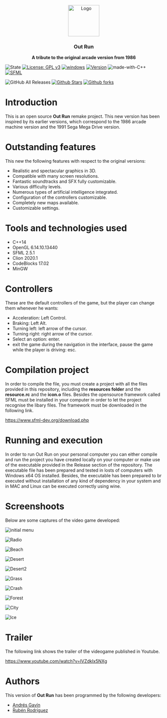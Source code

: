 <p align="center">
  <img src="https://i.ibb.co/d6hxFq1/logo.png" alt="Logo" width=100 height=100>

  <h3 align="center">Out Run</h3>

  <p align="center">
    <b>A tribute to the original arcade version from 1986</b> <br>
  </p>
</p>

![State](https://img.shields.io/badge/Context-Up%20to%20date-%20%2329f305)
[![License: GPL v3](https://img.shields.io/badge/License-GPLv3-blue.svg)](https://www.gnu.org/licenses/gpl-3.0) 
[![windows](https://img.shields.io/badge/Windows%20-compatible-f305b2.svg)](https://www.microsoft.com/es-es/windows) 
[![Version](https://img.shields.io/badge/Version%20-1.0-0fd5f9.svg)](https://github.com/ZgzInfinity/OutRun/releases)
![made-with-C++](https://img.shields.io/badge/Made%20with-C++-600ff9.svg)
[![SFML](https://img.shields.io/badge/Requeriment%20-SFML-f9720f.svg)](https://www.sfml-dev.org/)

![GitHub All Releases](https://img.shields.io/github/downloads/ZgzInfinity/OutRun/total?color=%20%23f34605&label=Release%20downloads&logoColor=%20)
[![Github Stars](https://img.shields.io/github/stars/ZgzInfinity/OutRun?logo=github)](https://github.com/ZgzInfinity/OutRun/stargazers)
[![Github forks](https://img.shields.io/github/forks/ZgzInfinity/OutRun?logo=github)](https://github.com/ZgzInfinity/OutRun/network/members)

# Introduction

This is an open source **Out Run** remake project. This new version has been inspired by its earlier versions,
which correspond to the 1986 arcade machine version and the 1991 Sega Mega Drive version.

# Outstanding features

This new the following features with respect to the original versions:

* Realistic and spectacular graphics in 3D.
* Compatible with many screen resolutions.
* Fantastic soundtracks and SFX fully customizable.
* Various difficulty levels.
* Numerous types of artificial intelligence integrated.
* Configuration of the controllers customizable.
* Completely new maps available.
* Customizable settings.

# Tools and technologies used
* C++14
* OpenGL 6.14.10.13440
* SFML 2.5.1
* Clion 2020.1
* CodeBlocks 17.02
* MinGW 

# Controllers

These are the default controllers of the game, but the player can change them whenever he wants:

* Acceleration: Left Control.
* Braking: Left Alt.
* Turning left: left arrow of the cursor.
* Turning right: right arrow of the cursor.
* Select an option: enter.
* exit the game during the navigation in the interface, pause the game while the player is driving: esc.

# Compilation project

In order to compile the file, you must create a project with all the files provided in this repository, including the 
**resources folder** and the **resource.rc** and the **icon.o** files. Besides the opensource framework called SFML must be
installed in your computer in order to let the project recognise the libary files. The framework must be downloaded in the
following link.

https://www.sfml-dev.org/download.php

# Running and execution

In order to run Out Run on your personal computer you can either compile and run the project you have created locally 
on your computer or make use of the executable provided in the Release section of the repository. The executable file has
been prepared and tested in losts of computers with Windows x64 OS installed. Besides, the executable has been prepared to br
executed without installation of any kind of dependency in your system and in MAC and Linux can be executed correctly using 
wine.

# Screenshoots

Below are some captures of the video game developed:

![initial menu](https://i.ibb.co/t4SLsND/Inicio.png)

![Radio](https://i.ibb.co/540Rbzf/Radio.png)

![Beach](https://i.ibb.co/jfchqwW/Beach.png)

![Desert](https://i.ibb.co/fF1yGwd/Desert.png)

![Desert2](https://i.ibb.co/KVhJsc8/Desert2.png)

![Grass](https://i.ibb.co/R0PY9PH/Grass.png)

![Crash](https://i.ibb.co/N1CnCK1/Crash.png)

![Forest](https://i.ibb.co/wgjRP0P/Forest.png)

![City](https://i.ibb.co/m6kNQLv/City.png)

![Ice](https://i.ibb.co/VBTX91k/Ice.png)


# Trailer

The following link shows the trailer of the videogame published in Youtube.

https://www.youtube.com/watch?v=IVZdkIx5NXg

# Authors

This version of **Out Run** has been programmed by the following developers:

* [Andrés Gavín](https://github.com/agavinm)
* [Rubén Rodríguez](https://github.com/ZgzInfinity)







